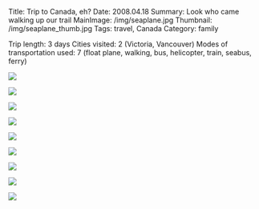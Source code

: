 Title: Trip to Canada, eh?
Date: 2008.04.18
Summary: Look who came walking up our trail
MainImage: /img/seaplane.jpg
Thumbnail: /img/seaplane_thumb.jpg
Tags: travel, Canada
Category: family

Trip length: 3 days
Cities visited: 2 (Victoria, Vancouver)
Modes of transportation used: 7 (float plane, walking, bus, helicopter, train, seabus, ferry)

<p><img src="/img/trips/canada2008/seaplane.jpg" class="smallimg" /></p>

<p><img src="/img/trips/canada2008/space_needle.jpg" class="smallimg" /></p>

<p><img src="/img/trips/canada2008/brian_and_michaleen.jpg" class="smallimg" /></p>

<p><img src="/img/trips/canada2008/gasworks.jpg" class="smallimg" /></p>

<p><img src="/img/trips/canada2008/craigdarroch_castle2.jpg" class="smallimg" /></p>

<p><img src="/img/trips/canada2008/lit_up_building.jpg" class="smallimg" /></p>

<p><img src="/img/trips/canada2008/michaleen_boarding_helicopt.jpg" class="smallimg" /></p>

<p><img src="/img/trips/canada2008/dedutch.jpg" class="smallimg" /></p>

<p><img src="/img/trips/canada2008/tree_walk.jpg" class="smallimg" /></p>
